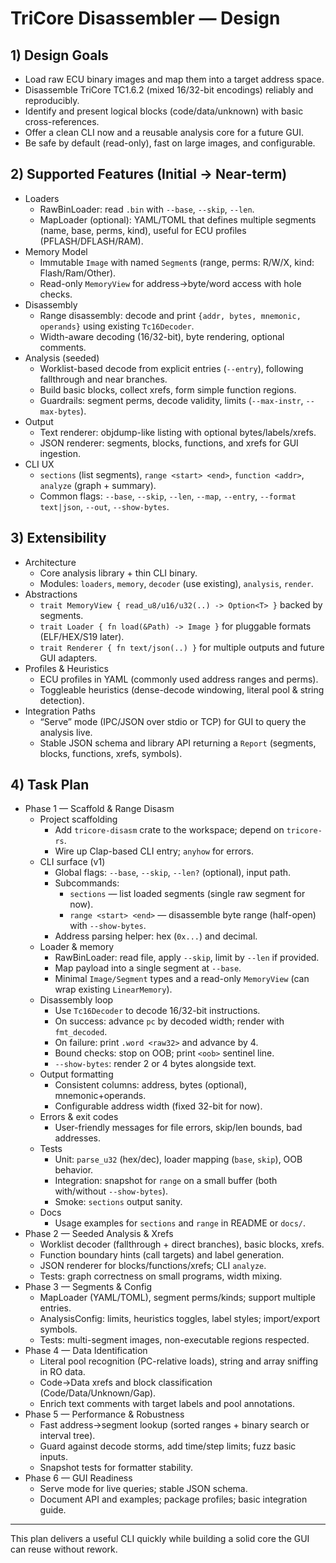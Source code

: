 # TriCore Disassembler — Design

## 1) Design Goals
- Load raw ECU binary images and map them into a target address space.
- Disassemble TriCore TC1.6.2 (mixed 16/32-bit encodings) reliably and reproducibly.
- Identify and present logical blocks (code/data/unknown) with basic cross-references.
- Offer a clean CLI now and a reusable analysis core for a future GUI.
- Be safe by default (read-only), fast on large images, and configurable.

## 2) Supported Features (Initial → Near-term)
- Loaders
  - RawBinLoader: read `.bin` with `--base`, `--skip`, `--len`.
  - MapLoader (optional): YAML/TOML that defines multiple segments (name, base, perms, kind), useful for ECU profiles (PFLASH/DFLASH/RAM).
- Memory Model
  - Immutable `Image` with named `Segment`s (range, perms: R/W/X, kind: Flash/Ram/Other).
  - Read-only `MemoryView` for address→byte/word access with hole checks.
- Disassembly
  - Range disassembly: decode and print `{addr, bytes, mnemonic, operands}` using existing `Tc16Decoder`.
  - Width-aware decoding (16/32-bit), byte rendering, optional comments.
- Analysis (seeded)
  - Worklist-based decode from explicit entries (`--entry`), following fallthrough and near branches.
  - Build basic blocks, collect xrefs, form simple function regions.
  - Guardrails: segment perms, decode validity, limits (`--max-instr`, `--max-bytes`).
- Output
  - Text renderer: objdump-like listing with optional bytes/labels/xrefs.
  - JSON renderer: segments, blocks, functions, and xrefs for GUI ingestion.
- CLI UX
  - `sections` (list segments), `range <start> <end>`, `function <addr>`, `analyze` (graph + summary).
  - Common flags: `--base`, `--skip`, `--len`, `--map`, `--entry`, `--format text|json`, `--out`, `--show-bytes`.

## 3) Extensibility
- Architecture
  - Core analysis library + thin CLI binary.
  - Modules: `loaders`, `memory`, `decoder` (use existing), `analysis`, `render`.
- Abstractions
  - `trait MemoryView { read_u8/u16/u32(..) -> Option<T> }` backed by segments.
  - `trait Loader { fn load(&Path) -> Image }` for pluggable formats (ELF/HEX/S19 later).
  - `trait Renderer { fn text/json(..) }` for multiple outputs and future GUI adapters.
- Profiles & Heuristics
  - ECU profiles in YAML (commonly used address ranges and perms).
  - Toggleable heuristics (dense-decode windowing, literal pool & string detection).
- Integration Paths
  - “Serve” mode (IPC/JSON over stdio or TCP) for GUI to query the analysis live.
  - Stable JSON schema and library API returning a `Report` (segments, blocks, functions, xrefs, symbols).

## 4) Task Plan
- Phase 1 — Scaffold & Range Disasm
  - Project scaffolding
    - Add `tricore-disasm` crate to the workspace; depend on `tricore-rs`.
    - Wire up Clap-based CLI entry; `anyhow` for errors.
  - CLI surface (v1)
    - Global flags: `--base`, `--skip`, `--len?` (optional), input path.
    - Subcommands:
      - `sections` — list loaded segments (single raw segment for now).
      - `range <start> <end>` — disassemble byte range (half-open) with `--show-bytes`.
    - Address parsing helper: hex (`0x...`) and decimal.
  - Loader & memory
    - RawBinLoader: read file, apply `--skip`, limit by `--len` if provided.
    - Map payload into a single segment at `--base`.
    - Minimal `Image/Segment` types and a read-only `MemoryView` (can wrap existing `LinearMemory`).
  - Disassembly loop
    - Use `Tc16Decoder` to decode 16/32-bit instructions.
    - On success: advance `pc` by decoded width; render with `fmt_decoded`.
    - On failure: print `.word <raw32>` and advance by 4.
    - Bound checks: stop on OOB; print `<oob>` sentinel line.
    - `--show-bytes`: render 2 or 4 bytes alongside text.
  - Output formatting
    - Consistent columns: address, bytes (optional), mnemonic+operands.
    - Configurable address width (fixed 32-bit for now).
  - Errors & exit codes
    - User-friendly messages for file errors, skip/len bounds, bad addresses.
  - Tests
    - Unit: `parse_u32` (hex/dec), loader mapping (`base`, `skip`), OOB behavior.
    - Integration: snapshot for `range` on a small buffer (both with/without `--show-bytes`).
    - Smoke: `sections` output sanity.
  - Docs
    - Usage examples for `sections` and `range` in README or `docs/`.
- Phase 2 — Seeded Analysis & Xrefs
  - Worklist decoder (fallthrough + direct branches), basic blocks, xrefs.
  - Function boundary hints (call targets) and label generation.
  - JSON renderer for blocks/functions/xrefs; CLI `analyze`.
  - Tests: graph correctness on small programs, width mixing.
- Phase 3 — Segments & Config
  - MapLoader (YAML/TOML), segment perms/kinds; support multiple entries.
  - AnalysisConfig: limits, heuristics toggles, label styles; import/export symbols.
  - Tests: multi-segment images, non-executable regions respected.
- Phase 4 — Data Identification
  - Literal pool recognition (PC-relative loads), string and array sniffing in RO data.
  - Code→Data xrefs and block classification (Code/Data/Unknown/Gap).
  - Enrich text comments with target labels and pool annotations.
- Phase 5 — Performance & Robustness
  - Fast address→segment lookup (sorted ranges + binary search or interval tree).
  - Guard against decode storms, add time/step limits; fuzz basic inputs.
  - Snapshot tests for formatter stability.
- Phase 6 — GUI Readiness
  - Serve mode for live queries; stable JSON schema.
  - Document API and examples; package profiles; basic integration guide.

---

This plan delivers a useful CLI quickly while building a solid core the GUI can reuse without rework.
